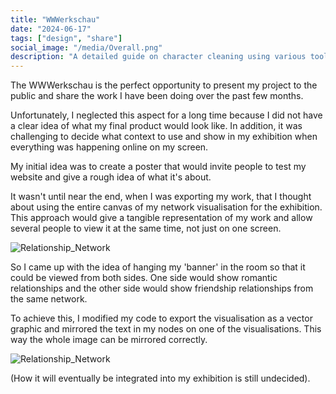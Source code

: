 ```yaml
---
title: "WWWerkschau"
date: "2024-06-17"
tags: ["design", "share"]
social_image: "/media/Overall.png"
description: "A detailed guide on character cleaning using various tools."
---
```


The WWWerkschau is the perfect opportunity to present my project to the public and share the work I have been doing over the past few months. 

Unfortunately, I neglected this aspect for a long time because I did not have a clear idea of what my final product would look like. In addition, it was challenging to decide what context to use and show in my exhibition when everything was happening online on my screen.

My initial idea was to create a poster that would invite people to test my website and give a rough idea of what it's about.

It wasn't until near the end, when I was exporting my work, that I thought about using the entire canvas of my network visualisation for the exhibition. This approach would give a tangible representation of my work and allow several people to view it at the same time, not just on one screen.

![Relationship_Network](/media/WWW/Relationship_Network.png)

So I came up with the idea of hanging my 'banner' in the room so that it could be viewed from both sides. One side would show romantic relationships and the other side would show friendship relationships from the same network.

To achieve this, I modified my code to export the visualisation as a vector graphic and mirrored the text in my nodes on one of the visualisations. This way the whole image can be mirrored correctly.

![Relationship_Network](/media/WWW/Banner.png)

(How it will eventually be integrated into my exhibition is still undecided).




